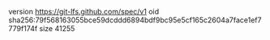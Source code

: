 version https://git-lfs.github.com/spec/v1
oid sha256:79f568163055bce59dcddd6894bdf9bc95e5cf165c2604a7face1ef7779f174f
size 41255
